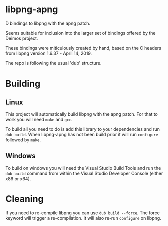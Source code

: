 libpng-apng
======

D bindings to libpng with the apng patch.

Seems suitable for inclusion into the larger set of bindings offered by the Deimos project.

These bindings were miticulously created by hand, based on the C headers from libpng
version 1.6.37 - April 14, 2019.

The repo is following the usual 'dub' structure.

# Building
## Linux
This project will automatically build libpng with the apng patch.
For that to work you will need `make` and `gcc`.

To build all you need to do is add this library to your dependencies and run `dub build`.
When libpng-apng has not been build prior it will run `configure` followed by `make`.
## Windows
To build on windows you will need the Visual Studio Build Tools and run the `dub build` command
from within the Visual Studio Developer Console (either x86 or x64).

# Cleaning
If you need to re-compile libpng you can use `dub build --force`. The force keyword will trigger a re-compilation.
It will also re-run `configure` on libpng.

